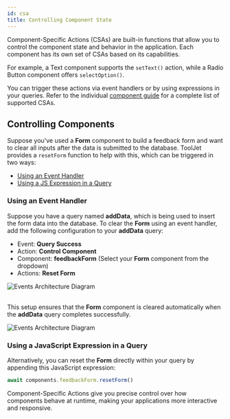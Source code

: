 ```yaml
---
id: csa
title: Controlling Component State
---
```


Component-Specific Actions (CSAs) are built-in functions that allow you to control the component state and behavior in the application. Each component has its own set of CSAs based on its capabilities. 

For example, a Text component supports the `setText()` action, while a Radio Button component offers `selectOption()`. 

You can trigger these actions via event handlers or by using expressions in your queries. Refer to the individual [component guide](/docs/app-builder/building-ui/component-library) for a complete list of supported CSAs.

## Controlling Components

Suppose you've used a **Form** component to build a feedback form and want to clear all inputs after the data is submitted to the database. ToolJet provides a `resetForm` function to help with this, which can be triggered in two ways:
- [Using an Event Handler](#using-an-event-handler)
- [Using a JS Expression in a Query](#using-a-javascript-expression-in-a-query)

### Using an Event Handler

Suppose you have a query named **addData**, which is being used to insert the form data into the database. To clear the **Form** using an event handler, add the following configuration to your **addData** query:
- Event: **Query Success**
- Action: **Control Component**
- Component: **feedbackForm** (Select your **Form** component from the dropdown)
- Actions: **Reset Form**

<img className="screenshot-full img-full" src="/img/app-builder/events/csa/resetForm.png" alt="Events Architecture Diagram"/> <br/><br/>

This setup ensures that the **Form** component is cleared automatically when the **addData** query completes successfully.

<img className="screenshot-full img-full" src="/img/app-builder/events/csa/csa-dig.png" alt="Events Architecture Diagram"/>

### Using a JavaScript Expression in a Query

Alternatively, you can reset the **Form** directly within your query by appending this JavaScript expression:

```js
await components.feedbackForm.resetForm()
```

Component-Specific Actions give you precise control over how components behave at runtime, making your applications more interactive and responsive.
